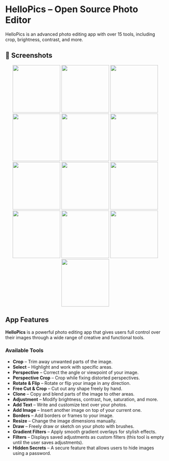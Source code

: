 # HelloPics – Open Source Photo Editor
HelloPics is an advanced photo editing app with over 15 tools, including crop, brightness, contrast, and more.
## 📸 Screenshots

<p align="center">
  <img src="https://lcc-atmane.github.io/HelloPicsSite/1.jpg" width="150"/>
  <img src="https://lcc-atmane.github.io/HelloPicsSite/2.jpg" width="150"/>
  <img src="https://lcc-atmane.github.io/HelloPicsSite/3.jpg" width="150"/>
  <img src="https://lcc-atmane.github.io/HelloPicsSite/4.jpg" width="150"/>
  <img src="https://lcc-atmane.github.io/HelloPicsSite/5.jpg" width="150"/>
  <img src="https://lcc-atmane.github.io/HelloPicsSite/6.jpg" width="150"/>
  <img src="https://lcc-atmane.github.io/HelloPicsSite/7.jpg" width="150"/>
  <img src="https://lcc-atmane.github.io/HelloPicsSite/8.jpg" width="150"/>
  <img src="https://lcc-atmane.github.io/HelloPicsSite/9.jpg" width="150"/>
  <img src="https://lcc-atmane.github.io/HelloPicsSite/10.jpg" width="150"/>
  <img src="https://lcc-atmane.github.io/HelloPicsSite/11.jpg" width="150"/>
  <img src="https://lcc-atmane.github.io/HelloPicsSite/12.jpg" width="150"/>
  <img src="https://lcc-atmane.github.io/HelloPicsSite/13.jpg" width="150"/>
</p>

## App Features

**HelloPics** is a powerful photo editing app that gives users full control over their images through a wide range of creative and functional tools.

### Available Tools

- **Crop** – Trim away unwanted parts of the image.  
- **Select** – Highlight and work with specific areas.  
- **Perspective** – Correct the angle or viewpoint of your image.  
- **Perspective Crop** – Crop while fixing distorted perspectives.  
- **Rotate & Flip** – Rotate or flip your image in any direction.  
- **Free Cut & Crop** – Cut out any shape freely by hand.  
- **Clone** – Copy and blend parts of the image to other areas.  
- **Adjustment** – Modify brightness, contrast, hue, saturation, and more.  
- **Add Text** – Write and customize text over your photos.  
- **Add Image** – Insert another image on top of your current one.  
- **Borders** – Add borders or frames to your image.  
- **Resize** – Change the image dimensions manually.  
- **Draw** – Freely draw or sketch on your photo with brushes.  
- **Gradient Filters** – Apply smooth gradient overlays for stylish effects.  
- **Filters** – Displays saved adjustments as custom filters (this tool is empty until the user saves adjustments).  
- **Hidden Secrets** – A secure feature that allows users to hide images using a password.

